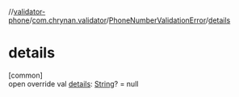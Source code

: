 //[validator-phone](../../../index.md)/[com.chrynan.validator](../index.md)/[PhoneNumberValidationError](index.md)/[details](details.md)

# details

[common]\
open override val [details](details.md): [String](https://kotlinlang.org/api/latest/jvm/stdlib/kotlin/-string/index.html)? = null
